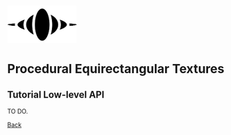 <img class="logo" src="../assets/logo/logo-big.png">


# Procedural Equirectangular Textures

## Tutorial Low-level API

TO DO.

<div class="footnote">
	<a href="#" onclick="window.history.back(); return false;">Back</a>
</div>